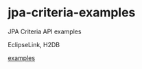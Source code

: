 # jpa-criteria-examples
JPA Criteria API examples


EclipseLink, H2DB


[examples](https://github.com/try0/jpa-criteria-examples/blob/master/src/test/java/jp/try0/jpa/criteria/example/CriteriaApiExamples.java)
